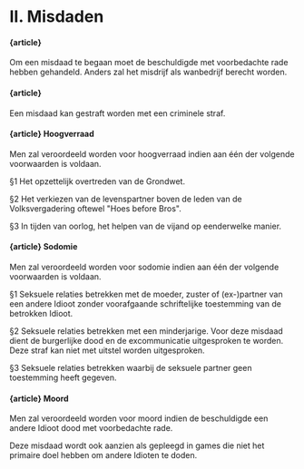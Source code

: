 # II. Misdaden

#### {article}
Om een misdaad te begaan moet de beschuldigde met voorbedachte rade hebben gehandeld. Anders zal het misdrijf als wanbedrijf berecht worden.

#### {article}
Een misdaad kan gestraft worden met een criminele straf.

#### {article} Hoogverraad
Men zal veroordeeld worden voor hoogverraad indien aan één der volgende voorwaarden is voldaan.

§1 Het opzettelijk overtreden van de Grondwet.

§2 Het verkiezen van de levenspartner boven de leden van de Volksvergadering oftewel "Hoes before Bros".

§3 In tijden van oorlog, het helpen van de vijand op eenderwelke manier.

#### {article} Sodomie
Men zal veroordeeld worden voor sodomie indien aan één der volgende voorwaarden is voldaan.

§1 Seksuele relaties betrekken met de moeder, zuster of (ex-)partner van een andere Idioot zonder voorafgaande schriftelijke toestemming van de betrokken Idioot.

§2 Seksuele relaties betrekken met een minderjarige. Voor deze misdaad dient de burgerlijke dood en de excommunicatie uitgesproken te worden. Deze straf kan niet met uitstel worden uitgesproken.

§3 Seksuele relaties betrekken waarbij de seksuele partner geen toestemming heeft gegeven.

#### {article} Moord
Men zal veroordeeld worden voor moord indien de beschuldigde een andere Idioot dood met voorbedachte rade.

Deze misdaad wordt ook aanzien als gepleegd in games die niet het primaire doel hebben om andere Idioten te doden.